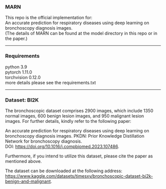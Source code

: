 ### MARN
This repo is the official implementation for:  
An accurate prediction for respiratory diseases using deep learning on bronchoscopy diagnosis images.  
(The details of MARN can be found at the model directory in this repo or in the paper.)

***
### Requirements
python 3.9  
pytorch 1.11.0  
torchvision 0.12.0  
more details please see the requirements.txt

***
### Dataset: BI2K
The bronchoscopic dataset comprises 2900 images, which include 1350 normal images, 600 benign lesion images, and 950 malignant lesion images. For further details, kindly refer to the following paper:

An accurate prediction for respiratory diseases using deep learning on bronchoscopy diagnosis images.
PKDN: Prior Knowledge Distillation Network for bronchoscopy diagnosis.  
DOI: https://doi.org/10.1016/j.compbiomed.2023.107486.

Furthermore, if you intend to utilize this dataset, please cite the paper as mentioned above.

The dataset can be downloaded at the following address:   
https://www.kaggle.com/datasets/timesxy/bronchoscopic-dataset-bi2k-benign-and-malignant.
